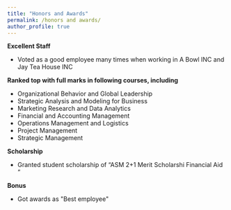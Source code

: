 ```yaml
---
title: "Honors and Awards"
permalink: /honors and awards/
author_profile: true
---
```


**Excellent Staff** <br>
   * Voted as a good employee many times when working in A Bowl INC and Jay Tea House INC <br>

**Ranked top with full marks in following courses, including** <br>
   * Organizational Behavior and Global Leadership <br>
   * Strategic Analysis and Modeling for Business <br>
   * Marketing Research and Data Analytics <br>
   * Financial and Accounting Management <br>
   * Operations Management and Logistics <br>
   * Project Management <br>
   * Strategic Management <br>

**Scholarship** <br>
  * Granted student scholarship of “ASM 2+1 Merit Scholarshi Financial Aid ” 
  
**Bonus** <br>
  * Got awards as "Best employee" 

